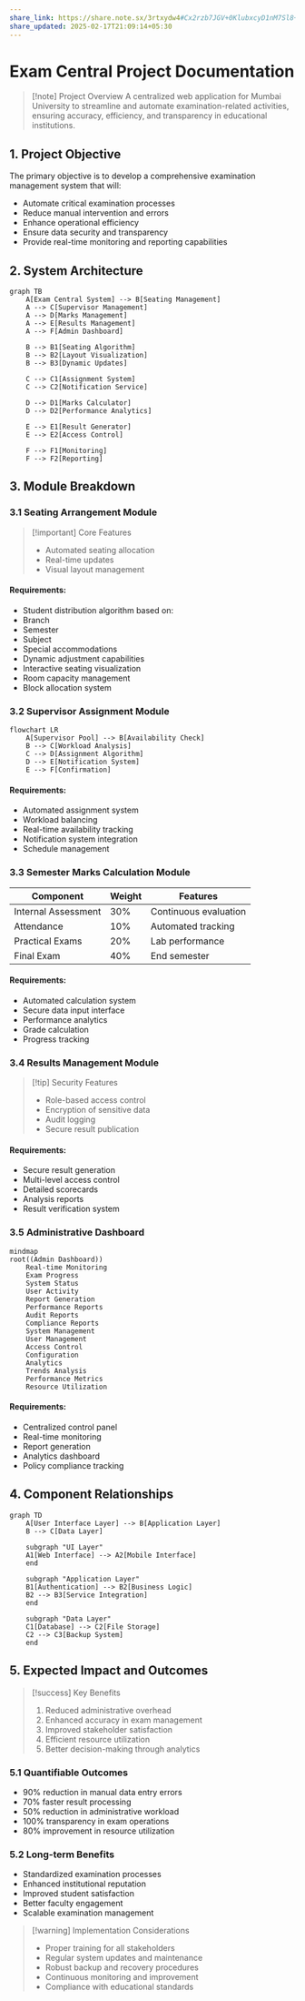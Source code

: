 ```yaml
---
share_link: https://share.note.sx/3rtxydw4#Cx2rzb7JGV+0KlubxcyD1nM7Sl8+vLaBx3FaY1lgCCY
share_updated: 2025-02-17T21:09:14+05:30
---
```

# Exam Central Project Documentation

> [!note] Project Overview
> A centralized web application for Mumbai University to streamline and automate examination-related activities, ensuring accuracy, efficiency, and transparency in educational institutions.

## 1. Project Objective

The primary objective is to develop a comprehensive examination management system that will:
- Automate critical examination processes
- Reduce manual intervention and errors
- Enhance operational efficiency
- Ensure data security and transparency
- Provide real-time monitoring and reporting capabilities

## 2. System Architecture

```mermaid
graph TB
    A[Exam Central System] --> B[Seating Management]
    A --> C[Supervisor Management]
    A --> D[Marks Management]
    A --> E[Results Management]
    A --> F[Admin Dashboard]
    
    B --> B1[Seating Algorithm]
    B --> B2[Layout Visualization]
    B --> B3[Dynamic Updates]
    
    C --> C1[Assignment System]
    C --> C2[Notification Service]
    
    D --> D1[Marks Calculator]
    D --> D2[Performance Analytics]
    
    E --> E1[Result Generator]
    E --> E2[Access Control]
    
    F --> F1[Monitoring]
    F --> F2[Reporting]
```

## 3. Module Breakdown

### 3.1 Seating Arrangement Module

> [!important] Core Features
> - Automated seating allocation
> - Real-time updates
> - Visual layout management

#### Requirements:
- Student distribution algorithm based on:
- Branch
- Semester
- Subject
- Special accommodations
- Dynamic adjustment capabilities
- Interactive seating visualization
- Room capacity management
- Block allocation system

### 3.2 Supervisor Assignment Module

```mermaid
flowchart LR
    A[Supervisor Pool] --> B[Availability Check]
    B --> C[Workload Analysis]
    C --> D[Assignment Algorithm]
    D --> E[Notification System]
    E --> F[Confirmation]
```

#### Requirements:
- Automated assignment system
- Workload balancing
- Real-time availability tracking
- Notification system integration
- Schedule management

### 3.3 Semester Marks Calculation Module

| Component | Weight | Features |
|-----------|---------|-----------|
| Internal Assessment | 30% | Continuous evaluation |
| Attendance | 10% | Automated tracking |
| Practical Exams | 20% | Lab performance |
| Final Exam | 40% | End semester |

#### Requirements:
- Automated calculation system
- Secure data input interface
- Performance analytics
- Grade calculation
- Progress tracking

### 3.4 Results Management Module

> [!tip] Security Features
> - Role-based access control
> - Encryption of sensitive data
> - Audit logging
> - Secure result publication

#### Requirements:
- Secure result generation
- Multi-level access control
- Detailed scorecards
- Analysis reports
- Result verification system

### 3.5 Administrative Dashboard

```mermaid
mindmap
root((Admin Dashboard))
    Real-time Monitoring
    Exam Progress
    System Status
    User Activity
    Report Generation
    Performance Reports
    Audit Reports
    Compliance Reports
    System Management
    User Management
    Access Control
    Configuration
    Analytics
    Trends Analysis
    Performance Metrics
    Resource Utilization
```

#### Requirements:
- Centralized control panel
- Real-time monitoring
- Report generation
- Analytics dashboard
- Policy compliance tracking

## 4. Component Relationships

```mermaid
graph TD
    A[User Interface Layer] --> B[Application Layer]
    B --> C[Data Layer]
    
    subgraph "UI Layer"
    A1[Web Interface] --> A2[Mobile Interface]
    end
    
    subgraph "Application Layer"
    B1[Authentication] --> B2[Business Logic]
    B2 --> B3[Service Integration]
    end
    
    subgraph "Data Layer"
    C1[Database] --> C2[File Storage]
    C2 --> C3[Backup System]
    end
```

## 5. Expected Impact and Outcomes

> [!success] Key Benefits
> 1. Reduced administrative overhead
> 2. Enhanced accuracy in exam management
> 3. Improved stakeholder satisfaction
> 4. Efficient resource utilization
> 5. Better decision-making through analytics

### 5.1 Quantifiable Outcomes
- 90% reduction in manual data entry errors
- 70% faster result processing
- 50% reduction in administrative workload
- 100% transparency in exam operations
- 80% improvement in resource utilization

### 5.2 Long-term Benefits
- Standardized examination processes
- Enhanced institutional reputation
- Improved student satisfaction
- Better faculty engagement
- Scalable examination management

> [!warning] Implementation Considerations
> - Proper training for all stakeholders
> - Regular system updates and maintenance
> - Robust backup and recovery procedures
> - Continuous monitoring and improvement
> - Compliance with educational standards

